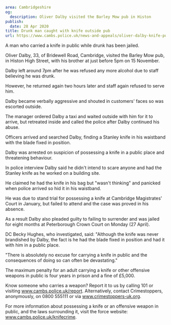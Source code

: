 ```yaml
area: Cambridgeshire
og:
  description: Oliver Dalby visited the Barley Mow pub in Histon
publish:
  date: 28 Apr 2020
title: Drunk man caught with knife outside pub
url: https://www.cambs.police.uk/news-and-appeals/oliver-dalby-knife-pub-histon
```

A man who carried a knife in public while drunk has been jailed.

Oliver Dalby, 33, of Bridewell Road, Cambridge, visited the Barley Mow pub, in Histon High Street, with his brother at just before 5pm on 15 November.

Dalby left around 7pm after he was refused any more alcohol due to staff believing he was drunk.

However, he returned again two hours later and staff again refused to serve him.

Dalby became verbally aggressive and shouted in customers' faces so was escorted outside.

The manager ordered Dalby a taxi and waited outside with him for it to arrive, but retreated inside and called the police after Dalby continued his abuse.

Officers arrived and searched Dalby, finding a Stanley knife in his waistband with the blade fixed in position.

Dalby was arrested on suspicion of possessing a knife in a public place and threatening behaviour.

In police interview Dalby said he didn't intend to scare anyone and had the Stanley knife as he worked on a building site.

He claimed he had the knife in his bag but "wasn't thinking" and panicked when police arrived so hid it in his waistband.

He was due to stand trial for possessing a knife at Cambridge Magistrates' Court in January, but failed to attend and the case was proved in his absence.

As a result Dalby also pleaded guilty to failing to surrender and was jailed for eight months at Peterborough Crown Court on Monday (27 April).

DC Becky Hughes, who investigated, said: "Although the knife was never brandished by Dalby, the fact is he had the blade fixed in position and had it with him in a public place.

"There is absolutely no excuse for carrying a knife in public and the consequences of doing so can often be devastating."

The maximum penalty for an adult carrying a knife or other offensive weapons in public is four years in prison and a fine of £5,000.

Know someone who carries a weapon? Report it to us by calling 101 or visiting www.cambs.police.uk/report. Alternatively, contact Crimestoppers, anonymously, on 0800 555111 or via www.crimestoppers-uk.org.

For more information about possessing a knife or an offensive weapon in public, and the laws surrounding it, visit the force website: www.cambs.police.uk/knifecrime.
